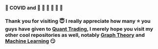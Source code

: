 ### :fu: COVID and :gem: :raised_hands: :gem: :rocket: :rocket: :rocket:

### Thank you for visiting :innocent: I really appreciate how many :star: you guys have given to <a href=https://github.com/je-suis-tm/quant-trading>Quant Trading</a>, I merely hope you visit my other cool repositories as well, notably <a href=https://github.com/je-suis-tm/graph-theory>Graph Theory</a> and <a href=https://github.com/je-suis-tm/machine-learning>Machine Learning</a> :smirk:
